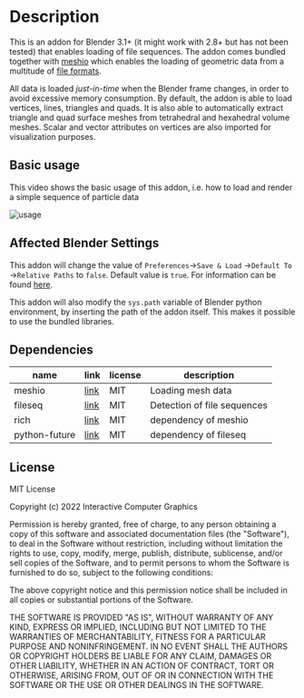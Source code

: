 # Description

This is an addon for Blender 3.1+ (it might work with 2.8+ but has not been tested) that enables loading of file sequences. The addon comes bundled together with [meshio](https://github.com/nschloe/meshio) which enables the loading of geometric data from a multitude of [file formats](./format.md).

All data is loaded *just-in-time* when the Blender frame changes, in order to avoid excessive memory consumption. By default, the addon is able to load vertices, lines, triangles and quads. It is also able to automatically extract triangle and quad surface meshes from tetrahedral and hexahedral volume meshes. Scalar and vector attributes on vertices are also imported for visualization purposes.

## Basic usage

This video shows the basic usage of this addon, i.e. how to load and render a simple sequence of particle data

![usage](../images/usage.gif)

## Affected Blender Settings

This addon will change the value of `Preferences`->`Save & Load` ->`Default To` ->`Relative Paths` to `false`. Default value is `true`. For information can be found [here](https://docs.blender.org/manual/en/latest/editors/preferences/save_load.html#blend-files).

This addon will also modify the `sys.path` variable of Blender python environment, by inserting the path of the addon itself. This makes it possible to use the bundled libraries.

## Dependencies

| name          | link                                                    | license | description                 |
| ------------- | ------------------------------------------------------- | ------- | --------------------------- |
| meshio        | [link](https://github.com/nschloe/meshio)               | MIT     | Loading mesh data           |
| fileseq       | [link](https://github.com/justinfx/fileseq)             | MIT     | Detection of file sequences |
| rich          | [link](https://github.com/Textualize/rich)              | MIT     | dependency of meshio        |
| python-future | [link](https://github.com/PythonCharmers/python-future) | MIT     | dependency of fileseq       |

## License

MIT License

Copyright (c) 2022 Interactive Computer Graphics 

Permission is hereby granted, free of charge, to any person obtaining a copy
of this software and associated documentation files (the "Software"), to deal
in the Software without restriction, including without limitation the rights
to use, copy, modify, merge, publish, distribute, sublicense, and/or sell
copies of the Software, and to permit persons to whom the Software is
furnished to do so, subject to the following conditions:

The above copyright notice and this permission notice shall be included in all
copies or substantial portions of the Software.

THE SOFTWARE IS PROVIDED "AS IS", WITHOUT WARRANTY OF ANY KIND, EXPRESS OR
IMPLIED, INCLUDING BUT NOT LIMITED TO THE WARRANTIES OF MERCHANTABILITY,
FITNESS FOR A PARTICULAR PURPOSE AND NONINFRINGEMENT. IN NO EVENT SHALL THE
AUTHORS OR COPYRIGHT HOLDERS BE LIABLE FOR ANY CLAIM, DAMAGES OR OTHER
LIABILITY, WHETHER IN AN ACTION OF CONTRACT, TORT OR OTHERWISE, ARISING FROM,
OUT OF OR IN CONNECTION WITH THE SOFTWARE OR THE USE OR OTHER DEALINGS IN THE
SOFTWARE.